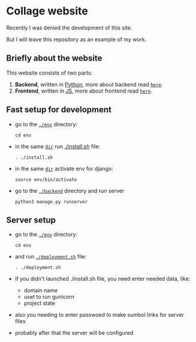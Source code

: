 # **Collage website**

Recently I was denied the development of this site.

But I will leave this repository as an example of my work.

## **Briefly about the website**

This website consists of two parts:

1. **Backend**, written in [Python](https://python.org/ "Python website"), more about backend read [`here`](./backend/README.md "Backend documentation").  
2. **Frontend**, written in [JS](https://developer.mozilla.org/en-US/docs/Web/JavaScript "JS website"), more about frontend read [`here`](./frontend/README.md "Backend documentation").  

## **Fast setup for development**

- go to the [`./env`](./env "link to the env dir") directory:

    ```shell
    cd env
    ```

- in the same [`dir`](./env "link to the env dir") run [./install.sh](./env/install.sh "link to the install.sh file") file:

    ```shell
    . ./install.sh
    ```

- in the same [`dir`](./env "link to the env dir") activate env for django:

    ```shell
    source env/bin/activate
    ```

- go to the [`./backend`](./backend "link to the env dir") directory and run server

    ```shell
    python3 manage.py runserver
    ```

## **Server setup**

- go to the [`./env`](./env "link to the env dir") directory:

    ```shell
    cd env
    ```

- and run [`./deployment.sh`](./env/deployment.sh "link to the deployment.sh file") file:

    ```shell
    . ./deployment.sh
    ```

- if you didn't launched ./install.sh file, you need enter needed data, like:

  - domain name
  - uset to run gunicorn
  - project state

- also you needing to enter passwoed to make sumbol links for server files
- probably after that the server will be configured

